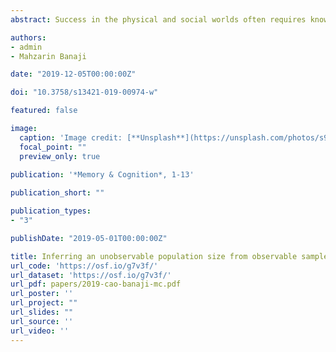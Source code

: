 ```yaml
---
abstract: Success in the physical and social worlds often requires knowledge of population size. However, many populations cannot be observed in their entirety, making direct assessment of their size difficult, if not impossible. Nevertheless, an unobservable population size can be inferred from observable samples. We measured people’s ability to make such inferences and their confidence in these inferences. Contrary to past work suggesting insensitivity to sample size and failures in statistical reasoning, inferences of populations size were accurate – but only when observable samples indicated a large underlying population. When observable samples indicated a small underlying population, inferences were systematically biased. This error, which cannot be attributed to a heuristics account, was compounded by a metacognitive failure. Confidence was highest when accuracy was at its worst. This dissociation between accuracy and confidence was confirmed by a manipulation that shifted the magnitude and variability of people’s inferences without impacting their confidence. Together, these results *(a)* highlight the mental acuity and limits of a fundamental human judgment and *(b)* demonstrate an inverse relationship between cognition and metacognition.

authors:
- admin
- Mahzarin Banaji

date: "2019-12-05T00:00:00Z"

doi: "10.3758/s13421-019-00974-w"

featured: false

image:
  caption: 'Image credit: [**Unsplash**](https://unsplash.com/photos/s9CC2SKySJM)'
  focal_point: ""
  preview_only: true
  
publication: '*Memory & Cognition*, 1-13'

publication_short: ""

publication_types:
- "3"

publishDate: "2019-05-01T00:00:00Z"

title: Inferring an unobservable population size from observable samples
url_code: 'https://osf.io/g7v3f/'
url_dataset: 'https://osf.io/g7v3f/'
url_pdf: papers/2019-cao-banaji-mc.pdf
url_poster: ''
url_project: ""
url_slides: ""
url_source: ''
url_video: ''
---
```


<!--
{{% alert note %}}
Click the *Slides* button above to demo Academic's Markdown slides feature.
{{% /alert %}}

Supplementary notes can be added here, including [code and math](https://sourcethemes.com/academic/docs/writing-markdown-latex/).
-->
